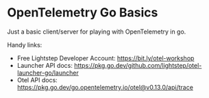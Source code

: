 # OpenTelemetry Go Basics

Just a basic client/server for playing with OpenTelemetry in go.

Handy links:
* Free Lightstep Developer Account: https://bit.ly/otel-workshop
* Launcher API docs: https://pkg.go.dev/github.com/lightstep/otel-launcher-go/launcher
* Otel API docs: https://pkg.go.dev/go.opentelemetry.io/otel@v0.13.0/api/trace